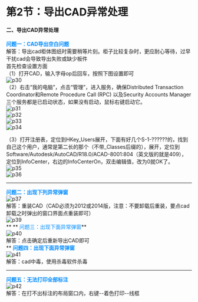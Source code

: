 # 第2节：导出CAD异常处理  

#### 二、导出CAD异常处理  

**<span id="w1"><font color=#008cff>问题一：CAD导出空白问题</font></span>**  
解答：导出cad柜体图纸时需要稍等片刻。柜子比较复杂时，更应耐心等待，过早干扰cad会导致导出失败或缺少板件  
首先检查设置方面  
（1）打开CAD，输入字母op后回车，按照下图设置即可  
![p30](.\img\p30.png)    
（2）右击“我的电脑”，点击“管理”，进入服务，确保Distributed Transaction Coordinator和Remote Procedure Call (RPC) 以及Security Accounts Manager三个服务都是已启动状态，如果没有启动，鼠标右键启动它。      
![p31](.\img\p31.png)    
![p32](.\img\p32.png)    
![p33](.\img\p33.png)  
![p34](.\img\p34.png)  

（3）打开注册表，定位到HKey_Users展开，下面有好几个S-1-??????的，找到自己这个用户，通常是第二长的那个（不带_Classes后缀的），展开，定位到Software/Autodesk/AutoCAD/R18.0/ACAD-8001:804（英文版的就是409），定位到InfoCenter，右边的InfoCenterOn，双击编辑值，改为0就OK了。  
![p35](.\img\p35.png)  
![p36](.\img\p36.png)  
****
**<span id="w2"><font color=#008cff>问题二：出现下列异常弹窗</font></span>**    
![p37](.\img\p37.png)   
 解答：重装CAD（CAD必须为2012或2014版，注意：不要卸载后重装，要点cad卸载之时弹出的窗口界面点重装即可）       
![p39](.\img\p39.png)  
**
** <span id="w3"><font color=#008cff>问题三：出现下面异常弹窗</font></span>**   
![p40](.\img\p40.png)  
解答：点击确定后重新导出CAD即可    
**
**<span id="w4"><font color=#008cff>问题四：出现下面异常弹窗</font></span>**  
![p41](.\img\p41.png)   
解答：cad中毒，使用杀毒软件杀毒    

****
**<span id="w5"><font color=#008cff>问题五：无法打印全部标注</font></span>**    
![p42](.\img\p42.png)   
解答：在打不出标注的布局窗口内，右键--着色打印--线框   



